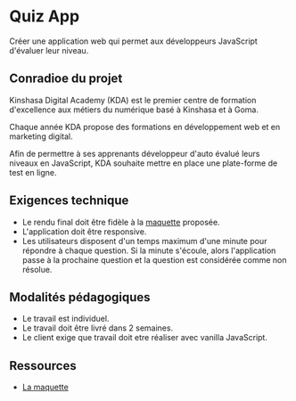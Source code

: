 # Quiz App
Créer une application web qui permet aux développeurs JavaScript d'évaluer leur niveau.

## Conradioe du projet
Kinshasa Digital Academy (KDA) est le premier centre de formation d'excellence aux métiers du numérique basé à Kinshasa et à Goma.

Chaque année KDA propose des formations en développement web et en marketing digital.

Afin de permettre à ses apprenants développeur d'auto évalué leurs niveaux en JavaScript, KDA souhaite mettre en place une plate-forme de test en ligne.

## Exigences technique

- Le rendu final doit être fidèle à la [maquette](https://www.figma.com/file/Gv9YtBcVltAQBeGv4tn6sK/KDA-Quiz-APP?node-id=0%3A1) proposée.
- L'application doit être responsive.
- Les utilisateurs disposent d'un temps maximum d'une minute pour répondre à chaque question. Si la minute s'écoule, alors l'application passe à la prochaine question et la question est considérée comme non résolue. 

## Modalités pédagogiques
- Le travail est individuel.
- Le travail doit être livré dans 2 semaines.
- Le client exige que travail doit etre réaliser avec vanilla JavaScript.
  
## Ressources 
-  [La maquette](https://www.figma.com/file/Gv9YtBcVltAQBeGv4tn6sK/KDA-Quiz-APP?node-id=0%3A1)